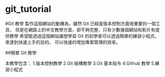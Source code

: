 git_tutorial
============

#Git 教學
製作這個網站的動機為，雖然 Git 已經是版本控制方面很重要的一個工具，
但是在網路上的中文教學方面，卻不夠完整，只有少數幾個網站和影片有提供教學
希望能透過這個網站讓想學習 Git 的初學者可以透過簡單的練習小程式，來達到快速上手的目的。
可以快速的增加專案管理的效率。

##簡單 Git 教學

本教學包含：
  1.版本控制教學
  2.Git 結構教學
  3.Git 基本指令
  4.Github 教學
  5.練習小程式
  
